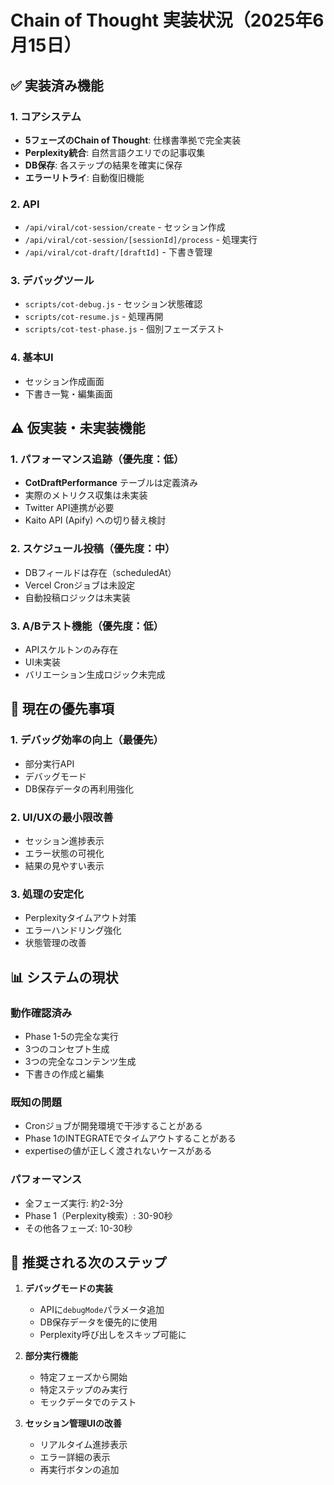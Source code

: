 # Chain of Thought 実装状況（2025年6月15日）

## ✅ 実装済み機能

### 1. コアシステム
- **5フェーズのChain of Thought**: 仕様書準拠で完全実装
- **Perplexity統合**: 自然言語クエリでの記事収集
- **DB保存**: 各ステップの結果を確実に保存
- **エラーリトライ**: 自動復旧機能

### 2. API
- `/api/viral/cot-session/create` - セッション作成
- `/api/viral/cot-session/[sessionId]/process` - 処理実行
- `/api/viral/cot-draft/[draftId]` - 下書き管理

### 3. デバッグツール
- `scripts/cot-debug.js` - セッション状態確認
- `scripts/cot-resume.js` - 処理再開
- `scripts/cot-test-phase.js` - 個別フェーズテスト

### 4. 基本UI
- セッション作成画面
- 下書き一覧・編集画面

## ⚠️ 仮実装・未実装機能

### 1. パフォーマンス追跡（優先度：低）
- **CotDraftPerformance** テーブルは定義済み
- 実際のメトリクス収集は未実装
- Twitter API連携が必要
- Kaito API (Apify) への切り替え検討

### 2. スケジュール投稿（優先度：中）
- DBフィールドは存在（scheduledAt）
- Vercel Cronジョブは未設定
- 自動投稿ロジックは未実装

### 3. A/Bテスト機能（優先度：低）
- APIスケルトンのみ存在
- UI未実装
- バリエーション生成ロジック未完成

## 🎯 現在の優先事項

### 1. デバッグ効率の向上（最優先）
- 部分実行API
- デバッグモード
- DB保存データの再利用強化

### 2. UI/UXの最小限改善
- セッション進捗表示
- エラー状態の可視化
- 結果の見やすい表示

### 3. 処理の安定化
- Perplexityタイムアウト対策
- エラーハンドリング強化
- 状態管理の改善

## 📊 システムの現状

### 動作確認済み
- Phase 1-5の完全な実行
- 3つのコンセプト生成
- 3つの完全なコンテンツ生成
- 下書きの作成と編集

### 既知の問題
- Cronジョブが開発環境で干渉することがある
- Phase 1のINTEGRATEでタイムアウトすることがある
- expertiseの値が正しく渡されないケースがある

### パフォーマンス
- 全フェーズ実行: 約2-3分
- Phase 1（Perplexity検索）: 30-90秒
- その他各フェーズ: 10-30秒

## 🔧 推奨される次のステップ

1. **デバッグモードの実装**
   - APIに`debugMode`パラメータ追加
   - DB保存データを優先的に使用
   - Perplexity呼び出しをスキップ可能に

2. **部分実行機能**
   - 特定フェーズから開始
   - 特定ステップのみ実行
   - モックデータでのテスト

3. **セッション管理UIの改善**
   - リアルタイム進捗表示
   - エラー詳細の表示
   - 再実行ボタンの追加